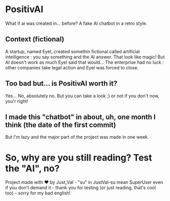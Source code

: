 # PositivAI
What if ai was created in... before?
A fake AI chatbot in a retro style.

## Context (fictional)
A startup, named EyeI, created somethin fictional called artificial intelligence : you say something and the AI answer. That look like magic! But AI doesn't work as much EyeI said that would... 
The enterprise had no luck : other companies take legal action and EyeI was forced to close.

## Too bad but... is PositivAI worth it?
Yes... No, absolutely no. But you can take a look ;) or not if you don't now, you'r right!

## I made this "chatbot" in about, uh, one month I think (the date of the first commit)
But I'm lazy and the major part of the project was made in one week.

# So, why are you still reading? Test the "AI", no?
Project made with ❤️ by Just_Val - "su" in JustVal-su mean SuperUser even if you don't demand it - thank you for testing (or just reading, that's cool too) - sorry for my bad english!
